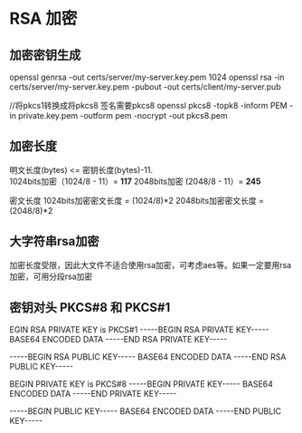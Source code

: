 # RSA 加密

## 加密密钥生成

  openssl genrsa -out certs/server/my-server.key.pem 1024
  openssl rsa -in certs/server/my-server.key.pem -pubout -out certs/client/my-server.pub

  //将pkcs1转换成将pkcs8 签名需要pkcs8
  openssl pkcs8 -topk8 -inform PEM -in private.key.pem -outform pem -nocrypt -out pkcs8.pem
## 加密长度

  明文长度(bytes) <= 密钥长度(bytes)-11.  
  1024bits加密（1024/8 - 11）= **117**
  2048bits加密 (2048/8 - 11）= **245**

  密文长度 
  1024bits加密密文长度 = (1024/8)*2
  2048bits加密密文长度 = (2048/8)*2

## 大字符串rsa加密
  加密长度受限，因此大文件不适合使用rsa加密，可考虑aes等。如果一定要用rsa加密，可用分段rsa加密

## 密钥对头 PKCS#8 和 PKCS#1
  EGIN RSA PRIVATE KEY is PKCS#1
  -----BEGIN RSA PRIVATE KEY-----
  BASE64 ENCODED DATA
  -----END RSA PRIVATE KEY-----

  -----BEGIN RSA PUBLIC KEY-----
  BASE64 ENCODED DATA
  -----END RSA PUBLIC KEY-----

  BEGIN PRIVATE KEY is PKCS#8 
  -----BEGIN PRIVATE KEY-----
  BASE64 ENCODED DATA
  -----END PRIVATE KEY-----

  -----BEGIN PUBLIC KEY-----
  BASE64 ENCODED DATA
  -----END PUBLIC KEY-----